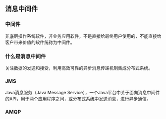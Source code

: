 ## 消息中间件  
### 中间件  
非底层操作系统软件，非业务应用软件，不是直接给最终用户使用的，不能直接给客户带来价值的软件统称为中间件。  
### 什么是消息中间件  
关注数据的发送和接受，利用高效可靠的异步消息传递机制集成分布式系统。  
### JMS  
Java消息服务（Java Message Service），一个Java平台中关于面向消息中间件的API，用于两个应用程序之间，或分布式系统中发送消息，进行异步通信。  
### AMQP
